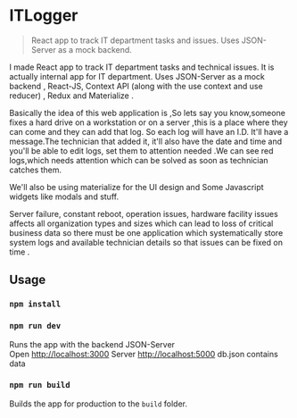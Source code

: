 # ITLogger

> React app to track IT department tasks and issues. Uses JSON-Server as a mock backend. 
> 

I made React app to track IT department tasks and technical issues. It is actually internal app for IT department. Uses JSON-Server as a mock backend , React-JS, Context API (along with the use context and use reducer) , Redux and Materialize . 

Basically the idea of this web application is ,So lets say you know,someone fixes a hard drive on a workstation or on a server ,this is a place where they can come and they can add that log. So each log will have an I.D. It'll have a message.The technician that added it, it'll also have the date and time and you'll be able to edit logs, set them to attention needed .We can see red logs,which needs attention which can be solved as soon as technician catches them.

We'll also be using materialize for the UI design and Some Javascript widgets like modals and stuff.

Server failure, constant reboot, operation issues, hardware facility issues affects all organization types and sizes which can lead to loss of critical business data so there must be one application which systematically store system logs and available technician details so that issues can be fixed on time .


## Usage

### `npm install`

### `npm run dev`

Runs the app with the backend JSON-Server<br>
Open [http://localhost:3000](http://localhost:3000)
Server [http://localhost:5000](http://localhost:5000)
db.json contains data

### `npm run build`

Builds the app for production to the `build` folder.<br>
